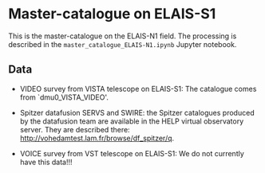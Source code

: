 # Master-catalogue on ELAIS-S1

This is the master-catalogue on the ELAIS-N1 field. The processing is described
in the `master_catalogue_ELAIS-N1.ipynb` Jupyter notebook.

## Data

- VIDEO survey from VISTA telescope on ELAIS-S1: The catalogue comes from 
  `dmu0_VISTA_VIDEO'.

- Spitzer datafusion SERVS and SWIRE: the Spitzer catalogues produced by the
  datafusion team are available in the HELP virtual observatory server. They are
  described there: http://vohedamtest.lam.fr/browse/df_spitzer/q.

- VOICE survey from VST telescope on ELAIS-S1: We do not currently have this data!!!


